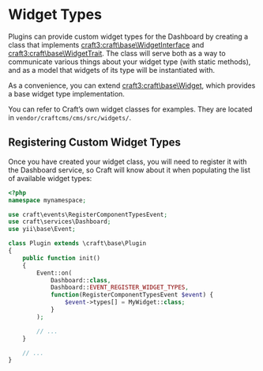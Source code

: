 # Widget Types

Plugins can provide custom widget types for the Dashboard by creating a class that implements <craft3:craft\base\WidgetInterface> and <craft3:craft\base\WidgetTrait>. The class will serve both as a way to communicate various things about your widget type (with static methods), and as a model that widgets of its type will be instantiated with.

As a convenience, you can extend <craft3:craft\base\Widget>, which provides a base widget type implementation.

You can refer to Craft’s own widget classes for examples. They are located in `vendor/craftcms/cms/src/widgets/`.

## Registering Custom Widget Types

Once you have created your widget class, you will need to register it with the Dashboard service, so Craft will know about it when populating the list of available widget types:

```php
<?php
namespace mynamespace;

use craft\events\RegisterComponentTypesEvent;
use craft\services\Dashboard;
use yii\base\Event;

class Plugin extends \craft\base\Plugin
{
    public function init()
    {
        Event::on(
            Dashboard::class,
            Dashboard::EVENT_REGISTER_WIDGET_TYPES,
            function(RegisterComponentTypesEvent $event) {
                $event->types[] = MyWidget::class;
            }
        );

        // ...
    }

    // ...
}
```
